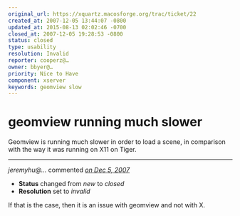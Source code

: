 ```yaml
---
original_url: https://xquartz.macosforge.org/trac/ticket/22
created_at: 2007-12-05 13:44:07 -0800
updated_at: 2015-08-13 02:02:46 -0700
closed_at: 2007-12-05 19:28:53 -0800
status: closed
type: usability
resolution: Invalid
reporter: cooperz@…
owner: bbyer@…
priority: Nice to Have
component: xserver
keywords: geomview slow
---
```


geomview running much slower
============================


Geomview is running much slower in order to load a scene, in comparison with the way it was running on X11 on Tiger.



---

*jeremyhu@…* commented *[on Dec 5, 2007](https://xquartz.macosforge.org/trac/ticket/22#comment:1 "December 5, 2007 at 7:28 PM PST")*

-   **Status** changed from *new* to *closed*
-   **Resolution** set to *invalid*

If that is the case, then it is an issue with geomview and not with X.



